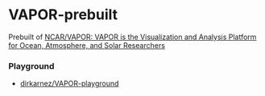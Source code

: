 VAPOR-prebuilt
==============
Prebuilt of [NCAR/VAPOR: VAPOR is the Visualization and Analysis Platform for Ocean, Atmosphere, and Solar Researchers](https://github.com/NCAR/VAPOR)

### Playground
- [dirkarnez/VAPOR-playground](https://github.com/dirkarnez/VAPOR-playground)